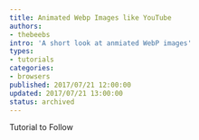 ```yaml
---
title: Animated Webp Images like YouTube
authors:
- thebeebs
intro: 'A short look at anmiated WebP images'
types:
- tutorials
categories:
- browsers
published: 2017/07/21 12:00:00
updated: 2017/07/21 13:00:00
status: archived
---
```


Tutorial to Follow